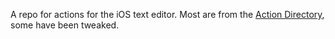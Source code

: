 A repo for actions for the iOS text editor. Most are from the [Action Directory]( http://1writerapp.com/actiondir), some have been tweaked. 